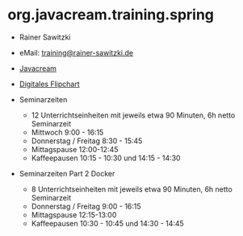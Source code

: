 # org.javacream.training.spring

* Rainer Sawitzki
* eMail: training@rainer-sawitzki.de
* [Javacream](http://javacream.org)

* [Digitales Flipchart](https://docs.google.com/presentation/d/1V3CzUgcAinR6FqokRKKI6NPQOB7Iuc_018gohOHZWnk/edit?usp=sharing)
  
* Seminarzeiten

  * 12 Unterrichtseinheiten mit jeweils etwa 90 Minuten, 6h netto Seminarzeit
  * Mittwoch 9:00 - 16:15
  * Donnerstag / Freitag 8:30 - 15:45
  * Mittagspause 12:00-12:45
  * Kaffeepausen 10:15 - 10:30 und 14:15 - 14:30


* Seminarzeiten Part 2 Docker

  * 8 Unterrichtseinheiten mit jeweils etwa 90 Minuten, 6h netto Seminarzeit
  * Donnerstag / Freitag 9:00 - 16:15
  * Mittagspause 12:15-13:00
  * Kaffeepausen 10:30 - 10:45 und 14:30 - 14:45

